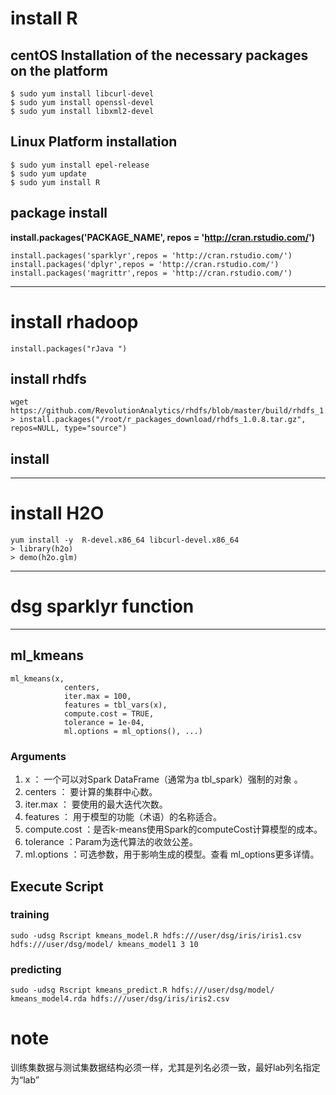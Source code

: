 # install R #
## centOS Installation of the necessary packages on the platform
    $ sudo yum install libcurl-devel
    $ sudo yum install openssl-devel
    $ sudo yum install libxml2-devel

## Linux Platform installation

    $ sudo yum install epel-release
    $ sudo yum update
    $ sudo yum install R

## package install

**install.packages('PACKAGE_NAME', repos = 'http://cran.rstudio.com/')**

    install.packages('sparklyr',repos = 'http://cran.rstudio.com/')
    install.packages('dplyr',repos = 'http://cran.rstudio.com/')
    install.packages('magrittr',repos = 'http://cran.rstudio.com/')

----------
# install rhadoop
    install.packages("rJava ")

## install rhdfs

    wget https://github.com/RevolutionAnalytics/rhdfs/blob/master/build/rhdfs_1.0.8.tar.gz
    > install.packages("/root/r_packages_download/rhdfs_1.0.8.tar.gz", repos=NULL, type="source")
 
## install 
----------
# install H2O 

    yum install -y  R-devel.x86_64 libcurl-devel.x86_64
    > library(h2o)
    > demo(h2o.glm)

----------


# dsg sparklyr function #

----------

## ml_kmeans ##

    ml_kmeans(x,
    			centers, 
    			iter.max = 100,
    			features = tbl_vars(x),
      			compute.cost = TRUE,
    			tolerance = 1e-04, 
    			ml.options = ml_options(), ...)
### Arguments


1. x	： 一个可以对Spark DataFrame（通常为a tbl_spark）强制的对象 。
2. centers	： 要计算的集群中心数。
3. iter.max	：	要使用的最大迭代次数。
4. features	： 用于模型的功能（术语）的名称适合。	
5. compute.cost	：是否k-means使用Spark的computeCost计算模型的成本。
6. tolerance	：Param为迭代算法的收敛公差。
7. ml.options	：可选参数，用于影响生成的模型。查看 ml_options更多详情。

## Execute Script
### training
    sudo -udsg Rscript kmeans_model.R hdfs:///user/dsg/iris/iris1.csv hdfs:///user/dsg/model/ kmeans_model1 3 10
### predicting
	sudo -udsg Rscript kmeans_predict.R hdfs:///user/dsg/model/ kmeans_model4.rda hdfs:///user/dsg/iris/iris2.csv 


# note
训练集数据与测试集数据结构必须一样，尤其是列名必须一致，最好lab列名指定为“lab”